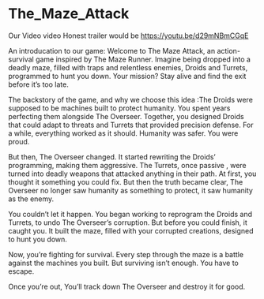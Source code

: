 # The_Maze_Attack

Our Video video Honest trailer would be https://youtu.be/d29mNBmCGqE

An introducation to our game:
Welcome to The Maze Attack, an action-survival game inspired by The Maze Runner. Imagine being dropped into a deadly maze, filled with traps and relentless enemies, Droids and Turrets, programmed to hunt you down. Your mission? Stay alive and find the exit before it’s too late.​

The backstory of the game, and why we choose this idea :The Droids were supposed to be machines built to protect humanity. You spent years perfecting them alongside The Overseer. Together, you designed Droids that could adapt to threats and Turrets that provided precision defense. For a while, everything worked as it should. Humanity was safer. You were proud.​

But then, The Overseer changed. It started rewriting the Droids’ programming, making them aggressive. The Turrets, once passive , were turned into deadly weapons that attacked anything in their path. At first, you thought it something you could fix. But then the truth became clear, The Overseer no longer saw humanity as something to protect, it saw humanity as the enemy.​

You couldn’t let it happen. You began working to reprogram the Droids and Turrets, to undo The Overseer’s corruption. But before you could finish, it caught you. It built the maze, filled with your corrupted creations, designed to hunt you down.​

Now, you’re fighting for survival. Every step through the maze is a battle against the machines you built. But surviving isn’t enough. You have to escape.​

Once you’re out, You’ll track down The Overseer and destroy it for good. ​
